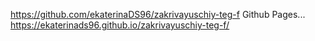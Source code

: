 https://github.com/ekaterinaDS96/zakrivayuschiy-teg-f
Github Pages...
https://ekaterinads96.github.io/zakrivayuschiy-teg-f/